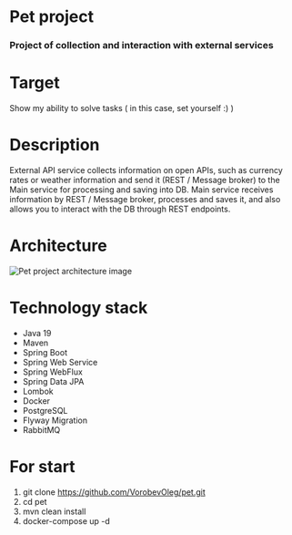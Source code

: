 # Pet project

### Project of collection and interaction with external services

# Target

Show my ability to solve tasks ( in this case, set yourself :) )

# Description

External API service collects information on open APIs, such as currency rates or weather information and send it (REST / Message broker) to the Main service for processing and saving into DB. Main service receives information by REST / Message broker, processes and saves it, and also allows you to interact with the DB through REST endpoints.

# Architecture

![Pet project architecture image](https://github.com/VorobevOleg/images/main/pet%20sheme.png)

# Technology stack

* Java 19
* Maven
* Spring Boot
* Spring Web Service
* Spring WebFlux
* Spring Data JPA
* Lombok
* Docker
* PostgreSQL
* Flyway Migration
* RabbitMQ

# For start

1. git clone https://github.com/VorobevOleg/pet.git
2. cd pet
3. mvn clean install
4. docker-compose up -d
